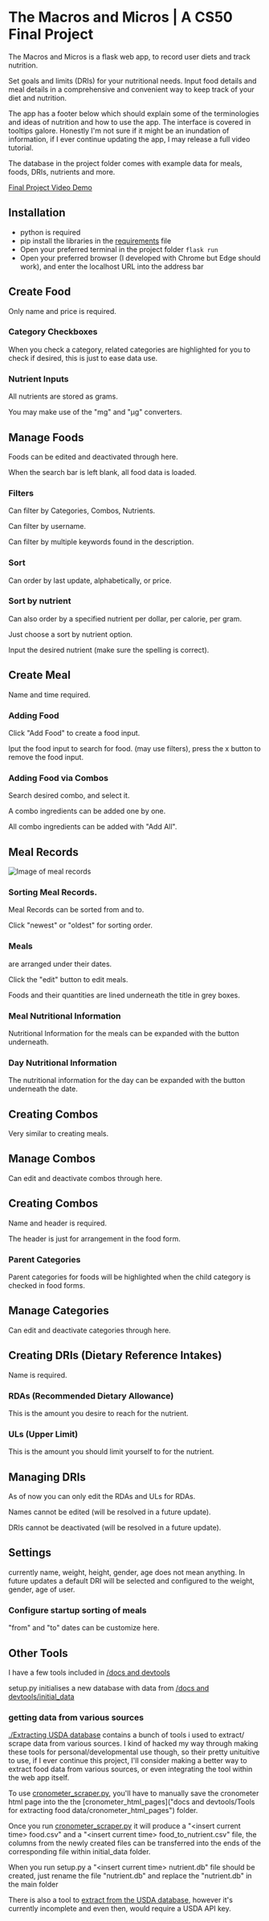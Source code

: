 # The Macros and Micros | A CS50 Final Project

The Macros and Micros is a flask web app, to record user diets and track nutrition.

Set goals and limits (DRIs) for your nutritional needs. Input food details and meal details in a comprehensive and convenient way to keep track of your diet and nutrition.

The app has a footer below which should explain some of the terminologies and ideas of nutrition and how to use the app. The interface is covered in tooltips galore. Honestly I'm not sure if it might be an inundation of information, if I ever continue updating the app, I may release a full video tutorial.

The database in the project folder comes with example data for meals, foods, DRIs, nutrients and more.

[Final Project Video Demo](https://youtu.be/OpUSbIDQ5eg)

## Installation
- python is required
- pip install the libraries in the [requirements](requirements.txt) file
- Open your preferred terminal in the project folder `flask run`
- Open your preferred browser (I developed with Chrome but Edge should work), and enter the localhost URL into the address bar

## Create Food
Only name and price is required.

### Category Checkboxes
When you check a category, related categories are highlighted for you to check if desired, 
this is just to ease data use.

### Nutrient Inputs
All nutrients are stored as grams.

You may make use of the "mg" and "μg" converters.

## Manage Foods
Foods can be edited and deactivated through here.

When the search bar is left blank, all food data is loaded.

### Filters
Can filter by Categories, Combos, Nutrients.

Can filter by username.

Can filter by multiple keywords found in the description.

### Sort
Can order by last update, alphabetically, or price.

### Sort by nutrient
Can also order by a specified nutrient per dollar, per calorie, per gram.

Just choose a sort by nutrient option.

Input the desired nutrient (make sure the spelling is correct).

## Create Meal
Name and time required.

### Adding Food
Click "Add Food" to create a food input.

Iput the food input to search for food. (may use filters), press the x button to remove the food input.

### Adding Food via Combos
Search desired combo, and select it.

A combo ingredients can be added one by one.

All combo ingredients can be added with "Add All".

## Meal Records

![Image of meal records](https://i.imgur.com/daHRfsb.png)

### Sorting Meal Records.

Meal Records can be sorted from and to.

Click "newest" or "oldest" for sorting order.

### Meals 
are arranged under their dates.

Click the "edit" button to edit meals.

Foods and their quantities are lined underneath the title in grey boxes.

### Meal Nutritional Information
Nutritional Information for the meals can be expanded with the button underneath.

### Day Nutritional Information
The nutritional information for the day can be expanded with the button underneath the date.

## Creating Combos
Very similar to creating meals.

## Manage Combos
Can edit and deactivate combos through here.

## Creating Combos
Name and header is required.

The header is just for arrangement in the food form.

### Parent Categories
Parent categories for foods will be highlighted when the child category is checked in food forms.

## Manage Categories
Can edit and deactivate categories through here.

## Creating DRIs (Dietary Reference Intakes)
Name is required.

### RDAs (Recommended Dietary Allowance)
This is the amount you desire to reach for the nutrient.

### ULs (Upper Limit)
This is the amount you should limit yourself to for the nutrient.

## Managing DRIs
As of now you can only edit the RDAs and ULs for RDAs.

Names cannot be edited (will be resolved in a future update).

DRIs cannot be deactivated (will be resolved in a future update).

## Settings
currently name, weight, height, gender, age does not mean anything. 
In future updates a default DRI will be selected and configured to the weight, gender, age of user.

### Configure startup sorting of meals
"from" and "to" dates can be customize here.

## Other Tools
I have a few tools included in [/docs and devtools](docs%20and%20devtools)

setup.py initialises a new database with data from [/docs and devtools/initial_data](/docs%20and%20devtools/initial_data)

### getting data from various sources

[./Extracting USDA database](docs%20and%20devtools/Tools%20for%20extracting%20food%20data) contains a bunch of tools i used to extract/ scrape data from various sources. I kind of hacked my way through making these tools for personal/developmental use though, so their pretty unituitive to use, if I ever continue this project, I'll consider making a better way to extract food data from various sources, or even integrating the tool within the web app itself.

To use [cronometer_scraper.py](docs%20and%20devtools/Tools%20for%20extracting%20food%20data/cronometer_scraper.py), you'll have to manually save the cronometer html page into the the [cronometer_html_pages]("docs and devtools/Tools for extracting food data/cronometer_html_pages") folder.

Once you run [cronometer_scraper.py](docs%20and%20devtools/Tools%20for%20extracting%20food%20data/cronometer_scraper.py) it will produce a "\<insert current time\> food.csv" and a "\<insert current time\>  food_to_nutrient.csv" file, the columns from the newly created files can be transferred into the ends of the corresponding file within initial_data folder.

When you run setup.py a "\<insert current time\> nutrient.db" file should be created, just rename the file "nutrient.db" and replace the "nutrient.db" in the main folder

There is also a tool to [extract from the USDA database](docs%20and%20devtools/Tools%20for%20extracting%20food%20data/legacy%20files/extract_usda_components.py), however it's currently incomplete and even then, would require a USDA API key.




